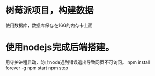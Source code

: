 # 树莓派项目，构建数据
使用数据库，数据库保存在16G的内存卡上面

# 使用nodejs完成后端搭建。

用守护进程启动，防止node遇到错误退出导致网页不可访问。
npm install forever -g
npm start
npm stop